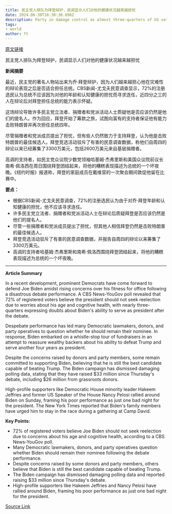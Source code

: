 ```yaml
---
title: 民主党人排队为拜登辩护，民调显示人们对他的健康状况越来越担忧
date: 2024-06-30T16:30:30.696Z
description: Party in damage control as almost three-quarters of US voters in survey think president should not seek second term
tags: 
- world
author: ft
---
```


[原文链接](https://ft.com/content/8d19f50c-5da2-4091-a086-37b75a172931)

民主党人排队为拜登辩护，民调显示人们对他的健康状况越来越担忧

**新闻摘要**

最近，民主党的著名人物站出来为乔·拜登辩护，因为人们越来越担心他在灾难性的辩论表现之后是否适合担任总统。CBS新闻-尤戈夫民意调查显示，72%的注册选民认为总统不应该因为对他的年龄和认知健康的担忧而寻求连任，近四分之三的人在辩论后对拜登担任总统的能力表示怀疑。

这场辩论导致许多民主党立法者、捐赠者和党派活动人士质疑他是否应该仍然是他们的提名人。作为回应，拜登开始了筹款之旅，试图向富有的支持者保证他有能力击败特朗普并再次担任总统四年。

尽管捐赠者和党派成员提出了担忧，但有些人仍然致力于支持拜登，认为他是击败特朗普的最佳候选人。拜登竞选活动驳斥了有害的民意调查数据，称他们自周四的辩论以来已经筹集了3300万美元，包括2600万美元来自基层捐赠者。

高调的支持者，如民主党众议院少数党领袖哈基姆·杰弗里斯和美国众议院前议长南希·佩洛西在周日围绕拜登团结起来，将他的糟糕表现描述为总统的一个坏夜晚。《纽约时报》报道称，拜登的家庭成员在戴维营的一次聚会期间敦促他留在比赛中。

**要点：**
- 根据CBS新闻-尤戈夫民意调查，72%的注册选民认为由于对乔·拜登年龄和认知健康的担忧，他不应该寻求连任。
- 许多民主党立法者、捐赠者和党派活动人士在辩论后质疑拜登是否应该仍然是他们的提名人。
- 尽管一些捐赠者和党派成员提出了担忧，但其他人相信拜登仍然是击败特朗普的最佳候选人。
- 拜登竞选活动驳斥了有害的民意调查数据，并报告自周四的辩论以来筹集了3300万美元。
- 高调的支持者哈基姆·杰弗里斯和南希·佩洛西围绕拜登团结起来，将他的糟糕表现描述为总统的一个坏夜晚。

---

 **Article Summary**

In a recent development, prominent Democrats have come forward to defend Joe Biden amidst rising concerns over his fitness for office following a disastrous debate performance. A CBS News-YouGov poll revealed that 72% of registered voters believe the president should not seek reelection due to worries about his age and cognitive health, with nearly three-quarters expressing doubts about Biden's ability to serve as president after the debate.

Despebate performance has led many Democratic lawmakers, donors, and party operatives to question whether he should remain their nominee. In response, Biden embarked on a whistle-stop tour of fundraisers in an attempt to reassure wealthy backers about his ability to defeat Trump and serve another four years as president.

Despite the concerns raised by donors and party members, some remain committed to supporting Biden, believing that he is still the best candidate capable of beating Trump. The Biden campaign has dismissed damaging polling data, stating that they have raised $33 million since Thursday's debate, including $26 million from grassroots donors.

High-profile supporters like Democratic House minority leader Hakeem Jeffries and former US Speaker of the House Nancy Pelosi rallied around Biden on Sunday, framing his poor performance as just one bad night for the president. The New York Times reported that Biden's family members have urged him to stay in the race during a gathering at Camp David.

**Key Points:**
- 72% of registered voters believe Joe Biden should not seek reelection due to concerns about his age and cognitive health, according to a CBS News-YouGov poll.
- Many Democratic lawmakers, donors, and party operatives question whether Biden should remain their nominee following the debate performance.
- Despite concerns raised by some donors and party members, others believe that Biden is still the best candidate capable of beating Trump.
- The Biden campaign has dismissed damaging polling data and reported raising $33 million since Thursday's debate.
- High-profile supporters like Hakeem Jeffries and Nancy Pelosi have rallied around Biden, framing his poor performance as just one bad night for the president.

[Source Link](https://ft.com/content/8d19f50c-5da2-4091-a086-37b75a172931)

